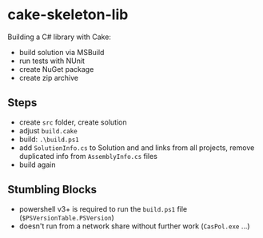 # cake-skeleton-lib
Building a C# library with Cake:
 * build solution via MSBuild
 * run tests with NUnit
 * create NuGet package
 * create zip archive

## Steps
 * create `src` folder, create solution
 * adjust `build.cake`
 * build: `.\build.ps1`
 * add `SolutionInfo.cs` to Solution and and links from all projects, remove duplicated info from `AssemblyInfo.cs` files
 * build again

## Stumbling Blocks
 * powershell v3+ is required to run the `build.ps1` file (`$PSVersionTable.PSVersion`)
 * doesn't run from a network share without further work (`CasPol.exe` ...)
